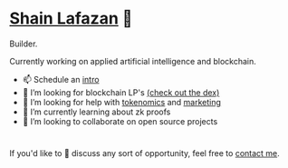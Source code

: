# [Shain Lafazan](https://shainlafazan.com) 👋

Builder.

Currently working on applied artificial intelligence and blockchain.

- 📫 Schedule an [intro](https://calendly.com/shain-lafazan/intro)
- 👀 I’m looking for blockchain LP's [(check out the dex)](https://calendly.com/shain-vtmm/30min)
- 👀 I’m looking for help with [tokenomics](https://calendly.com/shain-lafazan/intro) and [marketing](https://calendly.com/shain-lafazan/intro)
- 🌱 I’m currently learning about zk proofs
- 🤝 I’m looking to collaborate on open source projects

#
If you'd like to 💬 discuss any sort of opportunity, feel free to [contact me](mailto:shain.codes@gmail.com).
